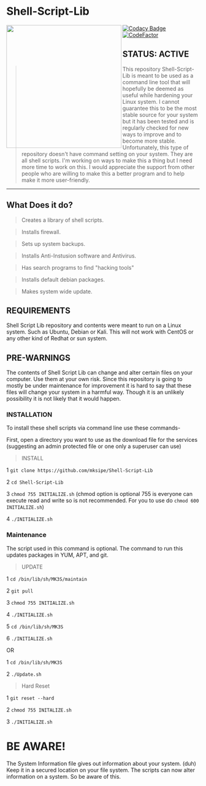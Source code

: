 # Shell-Script-Lib
<img align="left" width="300" height="320" src="https://github.com/mksipe/Shell-Script-Lib/blob/master/.github/logo.jpeg">

[![Codacy Badge](https://api.codacy.com/project/badge/Grade/d6934421469b40dc9f14a3f8df98ad74)](https://www.codacy.com/app/mksipe/Shell-Script-Lib?utm_source=github.com&amp;utm_medium=referral&amp;utm_content=mksipe/Shell-Script-Lib&amp;utm_campaign=Badge_Grade)
[![CodeFactor](https://www.codefactor.io/repository/github/mksipe/shell-script-lib/badge)](https://www.codefactor.io/repository/github/mksipe/shell-script-lib)

## STATUS: ACTIVE

>This repository Shell-Script-Lib is meant to be used as a command line tool that will hopefully be deemed as useful while hardening your Linux system. I cannot guarantee this to be the most stable source for your system but it has been tested and is regularly checked for new ways to improve and to become more stable. Unfortunately, this type of repository doesn't have command setting on your system. They are all shell scripts. I'm working on ways to make this a thing but I need more time to work on this. I would appreciate the support from other people who are willing to make this a better program and to help make it more user-friendly.
***
## What Does it do?

>Creates a library of shell scripts. 

>Installs firewall.

>Sets up system backups.

>Installs Anti-Instusion software and Antivirus.

>Has search programs to find "hacking tools"

>Installs default debian packages.

>Makes system wide update.

## REQUIREMENTS

Shell Script Lib repository and contents were meant to run on a Linux system. Such as Ubuntu, Debian or Kali. This will not work with CentOS or any other kind of Redhat or sun system.

## PRE-WARNINGS

The contents of Shell Script Lib can change and alter certain files on your computer. Use them at your own risk. Since this repository is going to mostly be under maintenance for improvement it is hard to say that these files will change your system in a harmful way. Though it is an unlikely possibility it is not likely that it would happen.

### INSTALLATION

To install these shell scripts  via command line use these commands-

First, open a directory you want to use as the download file for the services (suggesting an admin protected file or one only a superuser can use)

>INSTALL

 1 `git clone https://github.com/mksipe/Shell-Script-Lib`
 
 2 `cd Shell-Script-Lib`
 
 3 `chmod 755 INITIALIZE.sh` (chmod option is optional 755 is everyone can execute read and write so is not recommended. For you to use do `chmod 600 INITIALIZE.sh`)
 
 4 `./INITIALIZE.sh`

 
### Maintenance

The script used in this command is optional. The command to run this updates packages in YUM, APT, and git.

>UPDATE
 
1 `cd /bin/lib/sh/MK3S/maintain`

2 `git pull`

3 `chmod 755 INITIALIZE.sh`

4 `./INITIALIZE.sh`

5 `cd /bin/lib/sh/MK3S`

6 `./INITIALIZE.sh` 
 
 OR 

1 `cd /bin/lib/sh/MK3S`

2 `./Update.sh`

>Hard Reset

1 `git reset --hard`

2 `chmod 755 INITALIZE.sh`

3 `./INITIALIZE.sh`

# BE AWARE!

The System Information file gives out information about your system. (duh) Keep it in a secured location on your file system. The scripts can now alter information on a system. So be aware of this.
